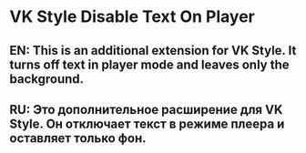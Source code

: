 # VK Style Disable Text On Player
## EN: This is an additional extension for VK Style. It turns off text in player mode and leaves only the background.

## RU: Это дополнительное расширение для VK Style. Он отключает текст в режиме плеера и оставляет только фон.
